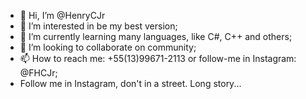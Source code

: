 - 👋 Hi, I’m @HenryCJr
- 👀 I’m interested in be my best version;
- 🌱 I’m currently learning many languages, like C#, C++ and others;
- 💞️ I’m looking to collaborate on community;
- 📫 How to reach me: +55(13)99671-2113 or follow-me in Instagram: @FHCJr;
- Follow me in Instagram, don't in a street. Long story...
